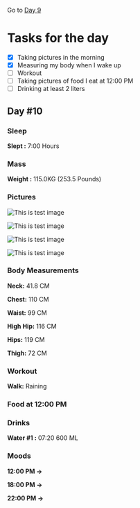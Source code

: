 Go to [Day 9](https://groot.ge/day9)

# Tasks for the day

- [x] Taking pictures in the morning
- [x] Measuring my body when I wake up
- [ ] Workout
- [ ] Taking pictures of food I eat at 12:00 PM
- [ ] Drinking at least 2 liters

## Day #10

### Sleep

**Slept :** 7:00 Hours

### Mass

**Weight :** 115.0KG (253.5 Pounds)

### Pictures

![This is test image](./assets/10/front.jpg)

![This is test image](./assets/10/left.jpg)

![This is test image](./assets/10/back.jpg)

![This is test image](./assets/10/right.jpg)

### Body Measurements

**Neck:** 41.8 CM

**Chest:** 110 CM

**Waist:** 99 CM

**High Hip:** 116 CM

**Hips:** 119 CM

**Thigh:** 72 CM

### Workout

**Walk:** Raining

### Food at 12:00 PM

<!-- ![This is test image](./assets/10/food.jpg)

**Average price in Georgia :** 40 GEL (12.5$) -->

### Drinks

**Water #1 :** 07:20 600 ML

### Moods

**12:00 PM ->**

**18:00 PM ->**

**22:00 PM ->**
